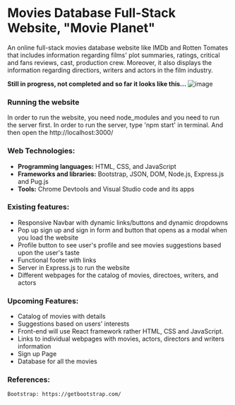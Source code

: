# Movies Database Full-Stack Website, "Movie Planet"
An online full-stack movies database website like IMDb and Rotten Tomates that includes information regarding films' plot summaries, ratings, critical and fans reviews, cast, production crew. Moreover, it also displays the information regarding directiors, writers and actors in the film industry.

**Still in progress, not completed and so far it looks like this...**
![image](https://user-images.githubusercontent.com/29932763/196005080-60f8b522-0a1a-495c-8f98-081531027256.png)


### Running the website
In order to run the website, you need node_modules and you need to run the server first. 
In order to run the server, type 'npm start' in terminal.
And then open the http://localhost:3000/

### Web Technologies:
* **Programming languages:** HTML, CSS, and JavaScript
* **Frameworks and libraries:** Bootstrap, JSON, DOM, Node.js, Express.js and Pug.js
* **Tools:** Chrome Devtools and Visual Studio code and its apps

### Existing features:
* Responsive Navbar with dynamic links/buttons and dynamic dropdowns
* Pop up sign up and sign in form and button that opens as a modal when you load the website
* Profile button to see user's profile and see movies suggestions based upon the user's taste
* Functional footer with links 
* Server in Express.js to run the website
* Different webpages for the catalog of movies, directoes, writers, and actors
	
 ### Upcoming Features: 
* Catalog of movies with details 
* Suggestions based on users' interests
* Front-end will use React framework rather HTML, CSS and JavaScript.
* Links to individual webpages with movies, actors, directors and writers information
* Sign up Page
* Database for all the movies 
    
### References: 
	Bootstrap: https://getbootstrap.com/
